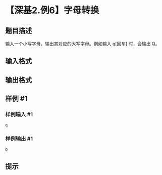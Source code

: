# 【深基2.例6】字母转换

## 题目描述

输入一个小写字母，输出其对应的大写字母。例如输入 q[回车] 时，会输出 Q。

## 输入格式



## 输出格式



## 样例 #1

### 样例输入 #1
```
q
```

### 样例输出 #1

```
Q
```

## 提示


